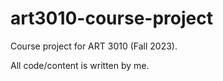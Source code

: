 # art3010-course-project
Course project for ART 3010 (Fall 2023).

All code/content is written by me.
